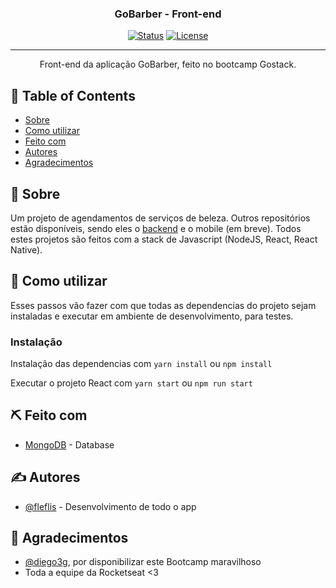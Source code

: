 
<h3 align="center">GoBarber - Front-end</h3>

<div align="center">

[![Status](https://img.shields.io/badge/status-active-success.svg)]()
[![License](https://img.shields.io/badge/license-MIT-blue.svg)](/LICENSE)

</div>

---

<p align="center"> Front-end da aplicação GoBarber, feito no bootcamp Gostack.
  <br>
</p>

## 📝 Table of Contents

- [Sobre](#about)
- [Como utilizar](#getting_started)
- [Feito com](#built_using)
- [Autores](#authors)
- [Agradecimentos](#acknowledgement)

## 🧐 Sobre <a name = "about"></a>

Um projeto de agendamentos de serviços de beleza. Outros repositórios estão disponíveis, sendo eles o [backend](https://github.com/fleflis/goStack10Backend) e o mobile (em breve). Todos estes projetos são feitos com a stack de Javascript (NodeJS, React, React Native).

## 🏁 Como utilizar <a name = "getting_started"></a>

Esses passos vão fazer com que todas as dependencias do projeto sejam instaladas e executar em ambiente de desenvolvimento, para testes.

### Instalação

Instalação das dependencias com ```yarn install``` ou ```npm install```

Executar o projeto React com ```yarn start``` ou ```npm run start```


## ⛏️ Feito com <a name = "built_using"></a>

- [MongoDB](https://www.mongodb.com/) - Database

## ✍️ Autores <a name = "authors"></a>

- [@fleflis](https://github.com/fleflis) - Desenvolvimento de todo o app

## 🎉 Agradecimentos <a name = "acknowledgement"></a>

- [@diego3g](https://github.com/diego3g), por disponibilizar este Bootcamp maravilhoso
- Toda a equipe da Rocketseat <3
